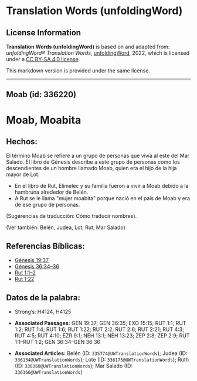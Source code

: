 # Translation Words (unfoldingWord)

## License Information

**Translation Words (unfoldingWord)** is based on and adapted from: _unfoldingWord® Translation Words_, [unfoldingWord](https://unfoldingword.org/utw), 2022, which is licensed under a [CC BY-SA 4.0 license](https://creativecommons.org/licenses/by-sa/4.0/legalcode.en).

This markdown version is provided under the same license.



--------------------------------

## Moab (id: 336220)

Moab, Moabita
=============

Hechos:
-------

El término Moab se refiere a un grupo de personas que vivía al este del Mar Salado. El libro de Génesis describe a este grupo de personas como los descendientes de un hombre llamado Moab, quien era el hijo de la hija mayor de Lot.

* En el libro de Rut, Elimelec y su familia fueron a vivir a Moab debido a la hambruna alrededor de Belén.
* A Rut se le llama "mujer moabita" porque nació en el país de Moab y era de ese grupo de personas.

(Sugerencias de traducción: Cómo traducir nombres).

(Ver también: Belén, Judea, Lot, Rut, Mar Salado)

Referencias Bíblicas:
---------------------

* [Génesis 19:37](https://ref.ly/Gen19:37)
* [Génesis 36:34–36](https://ref.ly/Gen36:34-Gen36:36)
* [Rut 1:1–2](https://ref.ly/Ruth1:1-Ruth1:2)
* [Rut 1:22](https://ref.ly/Ruth1:22)

Datos de la palabra:
--------------------

* Strong’s: H4124, H4125

* **Associated Passages:** GEN 19:37; GEN 36:35; EXO 15:15; RUT 1:1; RUT 1:2; RUT 1:4; RUT 1:6; RUT 1:22; RUT 2:2; RUT 2:6; RUT 2:21; RUT 4:3; RUT 4:5; RUT 4:10; EZR 9:1; NEH 13:1; NEH 13:23; ZEP 2:8; ZEP 2:9; RUT 1:1–RUT 1:2; GEN 36:34–GEN 36:36
* **Associated Articles:** Belén (ID: `335774@UWTranslationWords`); Judea (ID: `336134@UWTranslationWords`); Lote (ID: `336175@UWTranslationWords`); Ruth (ID: `336360@UWTranslationWords`); Mar Salado (ID: `336366@UWTranslationWords`)

